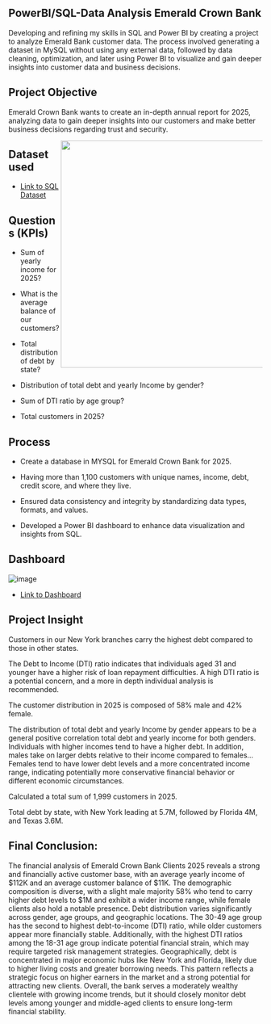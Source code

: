 ## PowerBI/SQL-Data Analysis Emerald Crown Bank
Developing and refining my skills in SQL and Power BI by creating a project to analyze Emerald Bank customer data. The process involved generating a dataset in MySQL without using any external data, followed by data cleaning, optimization, and later using Power BI to visualize and gain deeper insights into customer data and business decisions.

## Project Objective 

Emerald Crown Bank wants to create an in-depth annual report for 2025, analyzing data to gain deeper insights into our customers and make better business decisions regarding trust and security. 

<img src="https://github.com/user-attachments/assets/24c4eefc-064b-499f-8b7a-929cd8e734f9" style="min-width:400px; max-width:400px; width:450px;" align="right">

## Dataset used 

- <a href= "https://github.com/MR-S92/PowerBI--Data-Analysis-Emerald-Bank/blob/main/Emerald_Crown_Bank.sql">Link to SQL Dataset</a>

## Questions (KPIs) 

- Sum of yearly income for 2025? 

- What is the average balance of our customers? 

- Total distribution of debt by state? 

- Distribution of total debt and yearly Income by gender? 

- Sum of DTI ratio by age group? 

- Total customers in 2025? 

## Process 

- Create a database in MYSQL for Emerald Crown Bank for 2025. 

- Having more than 1,100 customers with unique names, income, debt, credit score, and where they live. 

- Ensured data consistency and integrity by standardizing data types, formats, and values. 

- Developed a Power BI dashboard to enhance data visualization and insights from SQL. 
 

## Dashboard 

![image](https://github.com/user-attachments/assets/119f1d47-79a0-4142-8604-41912fb8c4e0)


- <a href= "https://github.com/MR-S92/PowerBI--Data-Analysis-Emerald-Bank/blob/main/Emerald_Crown_Bank_Dashboard.png">Link to Dashboard </a>


## Project Insight 

Customers in our New York branches carry the highest debt compared to those in other states. 

The Debt to Income (DTI) ratio indicates that individuals aged 31 and younger have a higher risk of loan repayment difficulties. A high DTI ratio is a potential concern, and a more in depth individual analysis is recommended. 

The customer distribution in 2025 is composed of 58% male and 42% female. 

The distribution of total debt and yearly Income by gender appears to be a general positive correlation total debt and yearly income for both genders. Individuals with higher incomes tend to have a higher debt. In addition, males take on larger debts relative to their income compared to females... Females tend to have lower debt levels and a more concentrated income range, indicating potentially more conservative financial behavior or different economic circumstances. 

Calculated a total sum of 1,999 customers in 2025. 

Total debt by state, with New York leading at 5.7M, followed by Florida 4M, and Texas 3.6M. 

## Final Conclusion: 

The financial analysis of Emerald Crown Bank Clients 2025 reveals a strong and financially active customer base, with an average yearly income of $112K and an average customer balance of $11K. The demographic composition is diverse, with a slight male majority 58% who tend to carry higher debt levels to $1M and exhibit a wider income range, while female clients also hold a notable presence. Debt distribution varies significantly across gender, age groups, and geographic locations. The 30-49 age group has the second to highest debt-to-income (DTI) ratio, while older customers appear more financially stable. Additionally, with the highest DTI ratios among the 18-31 age group indicate potential financial strain, which may require targeted risk management strategies. Geographically, debt is concentrated in major economic hubs like New York and Florida, likely due to higher living costs and greater borrowing needs. This pattern reflects a strategic focus on higher earners in the market and a strong potential for attracting new clients. Overall, the bank serves a moderately wealthy clientele with growing income trends, but it should closely monitor debt levels among younger and middle-aged clients to ensure long-term financial stability.

